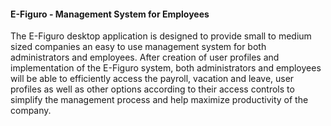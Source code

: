 #### E-Figuro - Management System for Employees
<p> The E-Figuro desktop application is designed to provide small to medium sized companies an easy to use management system for both administrators and employees. After creation of user profiles and implementation of the E-Figuro system, both administrators and employees will be able to efficiently access the payroll, vacation and leave, user profiles as well as other options according to their access controls to simplify the management process and help maximize productivity of the company. </p>
